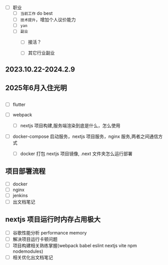 - [ ] 职业
  - [ ] `当前工作` do best
  - [ ] `技术提升`，增加个人议价能力
  - [ ] `yan`
  - [ ] `副业`
    - [ ] 接活？
    - [ ] 其它行业副业


## 2023.10.22-2024.2.9



## 2025年6月入住光明


## 

- [ ] flutter

- [ ] webpack

  - [ ] nextjs 项目构建,服务端渲染到底是什么，怎么使用

- [ ] docker-compose 启动服务，nextjs 项目服务，nginx 服务,两者之间通信方式
  - [ ] docker 打包 nextjs 项目镜像, .next 文件夹怎么运行部署

## 项目部署流程

- [ ] docker
- [ ] nginx
- [ ] jenkins
- [ ] 出文档笔记

## nextjs 项目运行时内存占用极大

- [ ] 谷歌性能分析 performance memory
- [ ] 解决项目运行卡顿问题
- [ ] 项目构建相关熟练掌握(webpack babel eslint nextjs vite npm nodemodules)
- [ ] 相关优化出文档笔记
